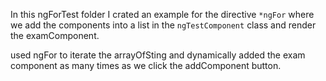 In this ngForTest folder I crated an example for the directive `*ngFor` where we add the components into a list in the `ngTestComponent` class and render the examComponent. 

used ngFor to iterate the arrayOfSting and dynamically added the exam component as many times as we click the addComponent button.
